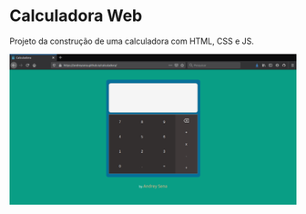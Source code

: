 # Calculadora Web
Projeto da construção de uma calculadora com HTML, CSS e JS. 

![Alt text](IMG/calculadora.png?raw=true "Screenshot Calculadora")
